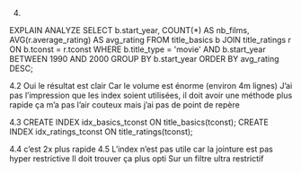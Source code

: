 4. 

EXPLAIN ANALYZE
SELECT b.start_year, COUNT(*) AS nb_films, AVG(r.average_rating) AS avg_rating
FROM title_basics b
JOIN title_ratings r ON b.tconst = r.tconst
WHERE b.title_type = 'movie'
  AND b.start_year BETWEEN 1990 AND 2000
GROUP BY b.start_year
ORDER BY avg_rating DESC;

4.2
 Oui le résultat est clair
Car le volume est énorme (environ 4m lignes)
J’ai pas l’impression que les index soient utilisées, il doit avoir une méthode plus rapide
ça m’a pas l’air couteux mais j’ai pas de point de repère 

4.3 
CREATE INDEX idx_basics_tconst ON title_basics(tconst);
CREATE INDEX idx_ratings_tconst ON title_ratings(tconst);

4.4
c’est 2x plus rapide
4.5
L’index n’est pas utile car la jointure est pas hyper restrictive 
Il doit trouver ça plus opti
Sur un filtre ultra restrictif 
